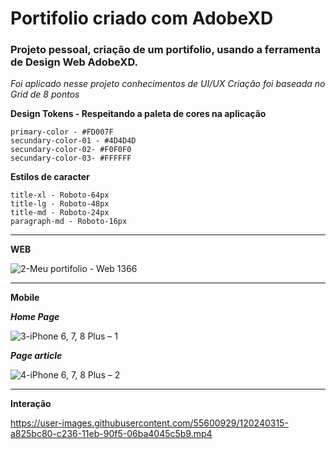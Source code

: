 # Portifolio criado com AdobeXD
 ### Projeto pessoal, criação de um portifolio, usando a ferramenta de Design Web AdobeXD.

 *Foi aplicado nesse projeto conhecimentos de UI/UX*
 *Criação foi baseada no Grid de 8 pontos*

 **Design Tokens - Respeitando a paleta de cores na aplicação**
    
    primary-color - #FD007F
    secundary-color-01 - #4D4D4D
    secundary-color-02- #F0F0F0
    secundary-color-03- #FFFFFF

**Estilos de caracter**

    title-xl - Roboto-64px
    title-lg - Roboto-48px
    title-md - Roboto-24px
    paragraph-md - Roboto-16px

<hr>

**WEB**

![2-Meu portifolio - Web 1366](https://user-images.githubusercontent.com/55600929/120238850-73643600-c233-11eb-97c0-506cf918bfc4.png)

<hr>

**Mobile**

***Home Page***

![3-iPhone 6, 7, 8 Plus – 1](https://user-images.githubusercontent.com/55600929/120238863-7828ea00-c233-11eb-9409-f292ccb904e5.png)

***Page article***

![4-iPhone 6, 7, 8 Plus – 2](https://user-images.githubusercontent.com/55600929/120238882-824ae880-c233-11eb-90fc-9f1547ee94fb.png)

<hr>

**Interação**

https://user-images.githubusercontent.com/55600929/120240315-a825bc80-c236-11eb-90f5-06ba4045c5b9.mp4





